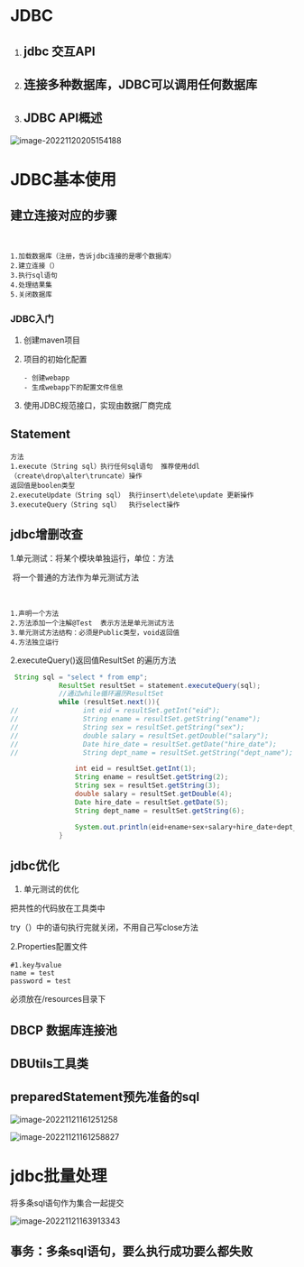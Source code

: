 # JDBC

1. ## jdbc 交互API

2. ## 连接多种数据库，JDBC可以调用任何数据库

3. ## JDBC API概述

![image-20221120205154188](C:\Users\24741\AppData\Roaming\Typora\typora-user-images\image-20221120205154188.png)

# JDBC基本使用

## 建立连接对应的步骤

​			

```
1.加载数据库（注册，告诉jdbc连接的是哪个数据库）
2.建立连接（）
3.执行sql语句
4.处理结果集
5.关闭数据库
```

### JDBC入门

1. 创建maven项目

2. 项目的初始化配置

   ```
   - 创建webapp
   - 生成webapp下的配置文件信息
   ```

3. 使用JDBC规范接口，实现由数据厂商完成

## Statement

```
方法
1.execute（String sql）执行任何sql语句  推荐使用ddl（create\drop\alter\truncate）操作
返回值是boolen类型
2.executeUpdate（String sql） 执行insert\delete\update 更新操作
3.executeQuery（String sql）  执行select操作
```

## jdbc增删改查

1.单元测试：将某个模块单独运行，单位：方法

​	将一个普通的方法作为单元测试方法

​	

```
1.声明一个方法
2.方法添加一个注解@Test  表示方法是单元测试方法
3.单元测试方法结构：必须是Public类型，void返回值
4.方法独立运行
```

2.executeQuery()返回值ResultSet 的遍历方法

```java
 String sql = "select * from emp";
            ResultSet resultSet = statement.executeQuery(sql);
            //通过while循环遍历ResultSet
            while (resultSet.next()){
//                int eid = resultSet.getInt("eid");
//                String ename = resultSet.getString("ename");
//                String sex = resultSet.getString("sex");
//                double salary = resultSet.getDouble("salary");
//                Date hire_date = resultSet.getDate("hire_date");
//                String dept_name = resultSet.getString("dept_name");

                int eid = resultSet.getInt(1);
                String ename = resultSet.getString(2);
                String sex = resultSet.getString(3);
                double salary = resultSet.getDouble(4);
                Date hire_date = resultSet.getDate(5);
                String dept_name = resultSet.getString(6);

                System.out.println(eid+ename+sex+salary+hire_date+dept_name);
            }
```

## jdbc优化

1. 单元测试的优化

把共性的代码放在工具类中

try（）中的语句执行完就关闭，不用自己写close方法

 2.Properties配置文件

```properties
#1.key与value
name = test
password = test

```

必须放在/resources目录下

## DBCP 数据库连接池

## DBUtils工具类

## preparedStatement预先准备的sql

![image-20221121161251258](C:\Users\24741\AppData\Roaming\Typora\typora-user-images\image-20221121161251258.png)

![image-20221121161258827](C:\Users\24741\AppData\Roaming\Typora\typora-user-images\image-20221121161258827.png)

# jdbc批量处理

将多条sql语句作为集合一起提交

![image-20221121163913343](C:\Users\24741\AppData\Roaming\Typora\typora-user-images\image-20221121163913343.png)

## 事务：多条sql语句，要么执行成功要么都失败

